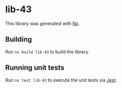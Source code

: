 # lib-43

This library was generated with [Nx](https://nx.dev).

## Building

Run `nx build lib-43` to build the library.

## Running unit tests

Run `nx test lib-43` to execute the unit tests via [Jest](https://jestjs.io).

